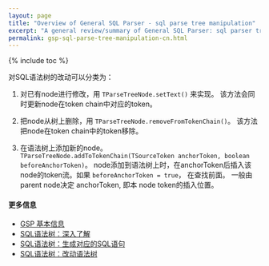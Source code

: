 ```yaml
---
layout: page
title: "Overview of General SQL Parser - sql parse tree manipulation"
excerpt: "A general review/summary of General SQL Parser: sql parser tree manipulation"
permalink: gsp-sql-parse-tree-manipulation-cn.html
---
```


{% include toc %}

对SQL语法树的改动可以分类为：

1. 对已有node进行修改，用 `TParseTreeNode.setText()` 来实现。
该方法会同时更新node在token chain中对应的token。

2. 把node从树上删除，用 `TParseTreeNode.removeFromTokenChain()`。
该方法把node在token chain中的token移除。

3. 在语法树上添加新的node。
`TParseTreeNode.addToTokenChain(TSourceToken anchorToken, boolean beforeAnchorToken)`。
node添加到语法树上时，在anchorToken后插入该node的token流。如果 `beforeAnchorToken = true`，
在查找前面。
一般由parent node决定 anchorToken, 即本 node token的插入位置。


#### 更多信息
- [GSP 基本信息](/gsp-overview-cn.html) 
- [SQL语法树：深入了解](/gsp-overview-sql-parse-tree-cn.html) 
- [SQL语法树：生成对应的SQL语句](/gsp-sql-parse-tree-to-query-cn.html)
- [SQL语法树：改动语法树](/gsp-sql-parse-tree-manipulation-cn.html) 